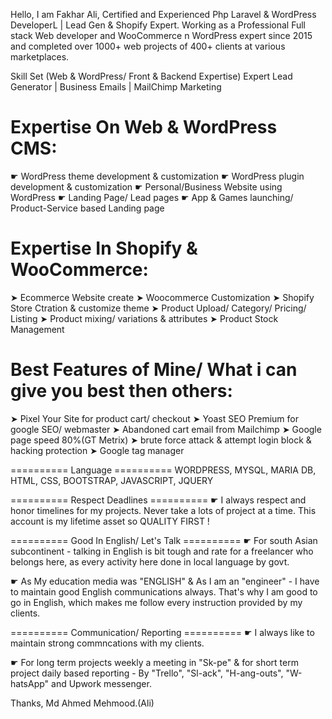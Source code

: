 Hello, I am Fakhar Ali, Certified and Experienced Php Laravel & WordPress DeveloperL | Lead Gen & Shopify Expert. Working as a Professional Full stack Web developer and WooCommerce n WordPress expert since 2015 and completed over 1000+ web projects of 400+ clients at various marketplaces.

Skill Set (Web & WordPress/ Front & Backend Expertise)
Expert Lead Generator | Business Emails | MailChimp Marketing


Expertise On Web & WordPress CMS:
==============================
☛ WordPress theme development & customization
☛ WordPress plugin development & customization
☛ Personal/Business Website using WordPress
☛ Landing Page/ Lead pages
☛ App & Games launching/ Product-Service based Landing page

Expertise In Shopify & WooCommerce:
===============================
➤ Ecommerce Website create
➤ Woocommerce Customization
➤ Shopify Store Ctration & customize theme
➤ Product Upload/ Category/ Pricing/ Listing
➤ Product mixing/ variations & attributes
➤ Product Stock Management


Best Features of Mine/ What i can give you best then others:
==============
➤ Pixel Your Site for product cart/ checkout
➤ Yoast SEO Premium for google SEO/ webmaster
➤ Abandoned cart email from Mailchimp
➤ Google page speed 80%(GT Metrix)
➤ brute force attack & attempt login block & hacking protection
➤ Google tag manager

========== Language ==========
WORDPRESS, MYSQL, MARIA DB, HTML, CSS, BOOTSTRAP, JAVASCRIPT, JQUERY

========== Respect Deadlines ==========
☛ I always respect and honor timelines for my projects. Never take a lots of project at a time. This account is my lifetime asset so QUALITY FIRST !

========== Good In English/ Let's Talk ==========
☛ For south Asian subcontinent - talking in English is bit tough and rate for a freelancer who belongs here, as every activity here done in local language by govt.

☛ As My education media was "ENGLISH" & As I am an "engineer" - I have to maintain good English communications always. That's why I am good to go in English, which makes me follow every instruction provided by my clients.


========== Communication/ Reporting ==========
☛ I always like to maintain strong commncations with my clients.

☛ For long term projects weekly a meeting in "Sk-pe" & for short term project daily based reporting - By "Trello", "Sl-ack", "H-ang-outs", "W-hatsApp" and Upwork messenger.


Thanks,
Md Ahmed Mehmood.(Ali)
